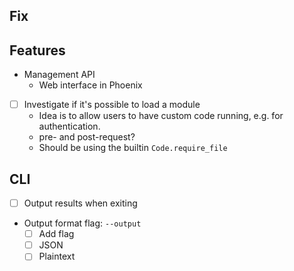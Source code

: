 ## Fix

## Features
- Management API
  - Web interface in Phoenix
- [ ] Investigate if it's possible to load a module
  - Idea is to allow users to have custom code running, e.g. for authentication.
  - pre- and post-request?
  - Should be using the builtin `Code.require_file`

## CLI
- [ ] Output results when exiting
- Output format flag: `--output`
  - [ ] Add flag
  - [ ] JSON
  - [ ] Plaintext
